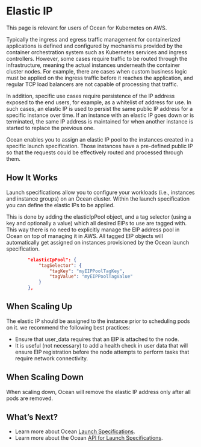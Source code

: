 # Elastic IP

This page is relevant for users of Ocean for Kubernetes on AWS.

Typically the ingress and egress traffic management for containerized applications is defined and configured by mechanisms provided by the container orchestration system such as Kubernetes services and ingress controllers. However, some cases require traffic to be routed through the infrastructure, meaning the actual instances underneath the container cluster nodes. For example, there are cases when custom business logic must be applied on the ingress traffic before it reaches the application, and regular TCP load balancers are not capable of processing that traffic.

In addition, specific use cases require persistence of the IP address exposed to the end users, for example, as a whitelist of address for use. In such cases, an elastic IP is used to persist the same public IP address for a specific instance over time. If an instance with an elastic IP goes down or is terminated, the same IP address is maintained for when another instance is started to replace the previous one.

Ocean enables you to assign an elastic IP pool to the instances created in a specific launch specification. Those instances have a pre-defined public IP so that the requests could be effectively routed and processed through them.

## How It Works

Launch specifications allow you to configure your workloads (i.e., instances and instance groups) on an Ocean cluster. Within the launch specification you can define the elastic IPs to be applied.

This is done by adding the elasticIpPool object, and a tag selector (using a key and optionally a value) which all desired EIPs to use are tagged with. This way there is no need to explicitly manage the EIP address pool in Ocean on top of managing it in AWS. All tagged EIP objects will automatically get assigned on instances provisioned by the Ocean launch specification.

```json
        "elasticIpPool": {
            "tagSelector": {
                "tagKey": "myEIPPoolTagKey",
                "tagValue": "myEIPPoolTagValue"
            }
        },
```

## When Scaling Up

The elastic IP should be assigned to the instance prior to scheduling pods on it. we recommend the following best practices:

- Ensure that user_data requires that an EIP is attached to the node.
- It is useful (not necessary) to add a health check in user data that will ensure EIP registration before the node attempts to perform tasks that require network connectivity.

## When Scaling Down

When scaling down, Ocean will remove the elastic IP address only after all pods are removed.

## What’s Next?

- Learn more about Ocean [Launch Specifications](ocean/features/launch-specifications.md).
- Learn more about the Ocean [API for Launch Specifications](https://help.spot.io/spotinst-api/ocean/ocean-cloud-api/ocean-for-aws/launch-specifications/create/).
